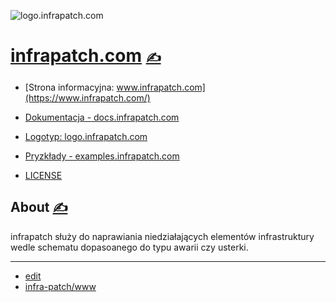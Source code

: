 
![logo.infrapatch.com](https://logo.infrapatch.com/1/cover.png)

# [infrapatch.com](https://www.infrapatch.com/) [<span style='font-size:20px;'>&#x270D;</span>](https://github.com/infra-patch/www/edit/main/MENU.md) 

+ [Strona informacyjna: www.infrapatch.com](https://www.infrapatch.com/)
+ [Dokumentacja - docs.infrapatch.com](https://docs.infrapatch.com/)
+ [Logotyp: logo.infrapatch.com](https://logo.infrapatch.com/)
+ [Pryzkłady - examples.infrapatch.com](http://examples.infrapatch.com)

+ [LICENSE](LICENSE)


## About [<span style='font-size:20px;'>&#x270D;</span>](https://github.com/infra-patch/www/edit/main/ABOUT.md)

infrapatch służy do naprawiania niedziałających elementów infrastruktury
wedle schematu dopasoanego do typu awarii czy usterki.


---

+ [edit](https://github.com/infra-patch/www/edit/main/README.md)
+ [infra-patch/www](https://github.com/infra-patch/www)
